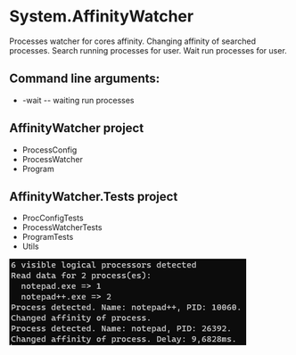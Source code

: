 # System.AffinityWatcher
Processes watcher for cores affinity.
Changing affinity of searched processes.
Search running processes for user.
Wait run processes for user.


## Command line arguments:
- -wait -- waiting run processes

## AffinityWatcher project
- ProcessConfig
- ProcessWatcher
- Program

## AffinityWatcher.Tests project
- ProcConfigTests
- ProcessWatcherTests
- ProgramTests
- Utils

![](Assets/AffinityWatcher.png?raw=true)
